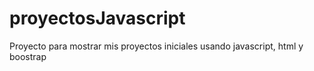 # proyectosJavascript
Proyecto para mostrar mis proyectos iniciales usando javascript, html y boostrap
